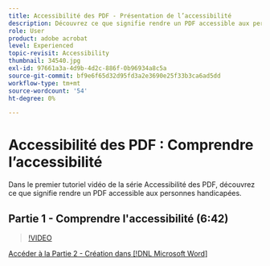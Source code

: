 ```yaml
---
title: Accessibilité des PDF - Présentation de l’accessibilité
description: Découvrez ce que signifie rendre un PDF accessible aux personnes handicapées
role: User
product: adobe acrobat
level: Experienced
topic-revisit: Accessibility
thumbnail: 34540.jpg
exl-id: 97661a3a-4d9b-4d2c-886f-0b96934a8c5a
source-git-commit: bf9e6f65d32d95fd3a2e3690e25f33b3ca6ad5dd
workflow-type: tm+mt
source-wordcount: '54'
ht-degree: 0%

---
```


# Accessibilité des PDF : Comprendre l’accessibilité

Dans le premier tutoriel vidéo de la série Accessibilité des PDF, découvrez ce que signifie rendre un PDF accessible aux personnes handicapées.

## Partie 1 - Comprendre l&#39;accessibilité (6:42)

>[!VIDEO](https://video.tv.adobe.com/v/34540?hidetitle=true)

[Accéder à la Partie 2 - Création dans [!DNL Microsoft Word]](authoring-in-word.md)